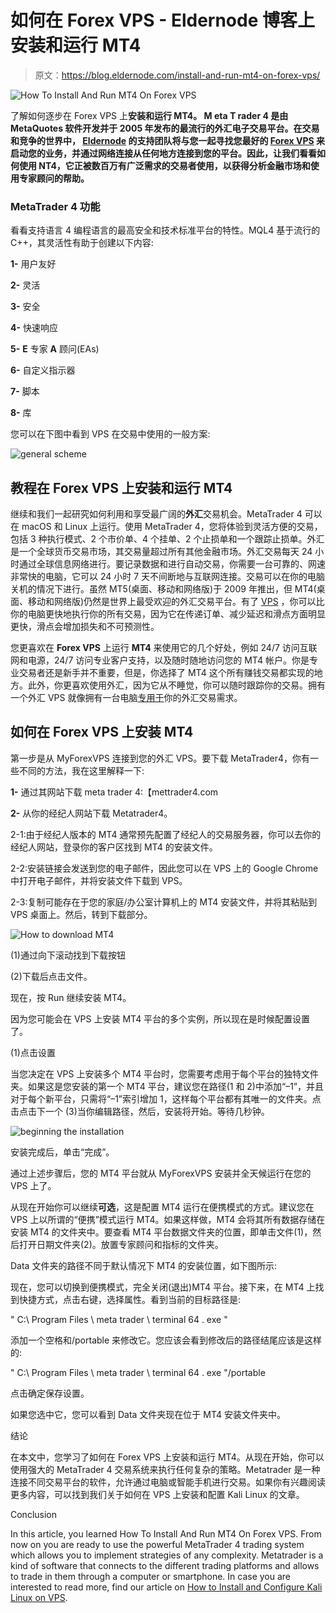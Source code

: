 # 如何在 Forex VPS - Eldernode 博客上安装和运行 MT4

> 原文：<https://blog.eldernode.com/install-and-run-mt4-on-forex-vps/>

![How To Install And Run MT4 On Forex VPS](img/37017e63c47912b7061bf56b1c7ebe8c.png)

了解如何逐步在 Forex VPS 上**安装和运行 MT4。 **M** eta **T** rader 4 是由 MetaQuotes 软件开发并于 2005 年发布的最流行的外汇电子交易平台。在交易和竞争的世界中， [Eldernode](https://eldernode.com/) 的支持团队将与您一起寻找您最好的 [Forex VPS](https://eldernode.com/forex-vps/) 来启动您的业务，并通过网络连接从任何地方连接到您的平台。因此，让我们看看如何使用 NT4，它正被数百万有广泛需求的交易者使用，以获得分析金融市场和使用专家顾问的帮助。**

### MetaTrader 4 功能

看看支持语言 4 编程语言的最高安全和技术标准平台的特性。MQL4 基于流行的 C++，其灵活性有助于创建以下内容:

**1-** 用户友好

**2-** 灵活

**3-** 安全

**4-** 快速响应

**5-** **E** 专家 **A** 顾问(EAs)

**6-** 自定义指示器

**7-** 脚本

**8-** 库

您可以在下图中看到 VPS 在交易中使用的一般方案:

![general scheme](img/c262d63b2f0419d362ccd3f6cc83d78f.png)

## 教程在 Forex VPS 上安装和运行 MT4

继续和我们一起研究如何利用和享受最广阔的**外汇**交易机会。MetaTrader 4 可以在 macOS 和 Linux 上运行。使用 MetaTrader 4，您将体验到灵活方便的交易，包括 3 种执行模式、2 个市价单、4 个挂单、2 个止损单和一个跟踪止损单。外汇是一个全球货币交易市场，其交易量超过所有其他金融市场。外汇交易每天 24 小时通过全球信息网络进行。要记录数据和进行自动交易，你需要一台可靠的、网速非常快的电脑，它可以 24 小时 7 天不间断地与互联网连接。交易可以在你的电脑关机的情况下进行。虽然 MT5(桌面、移动和网络版)于 2009 年推出，但 MT4(桌面、移动和网络版)仍然是世界上最受欢迎的外汇交易平台。有了 [VPS](https://eldernode.com/vps/) ，你可以比你的电脑更快地执行你的所有交易，因为它在传递订单、减少延迟和滑点方面明显更快，滑点会增加损失和不可预测性。

您更喜欢在 **Forex VPS** 上运行 **MT4** 来使用它的几个好处，例如 24/7 访问互联网和电源，24/7 访问专业客户支持，以及随时随地访问您的 MT4 帐户。你是专业交易者还是新手并不重要，但是，你选择了 MT4 这个所有赚钱交易都实现的地方。此外，你更喜欢使用外汇，因为它从不睡觉，你可以随时跟踪你的交易。拥有一个外汇 VPS 就像拥有一台电脑[专用于](https://eldernode.com/dedicated-server/)你的外汇交易需求。

## 如何在 Forex VPS 上安装 MT4

第一步是从 MyForexVPS 连接到您的外汇 VPS。要下载 MetaTrader4，你有一些不同的方法，我在这里解释一下:

**1-** 通过其网站下载 meta trader 4:【mettrader4.com 

**2-** 从你的经纪人网站下载 Metatrader4。

2-1:由于经纪人版本的 MT4 通常预先配置了经纪人的交易服务器，你可以去你的经纪人网站，登录你的客户区找到 MT4 的安装文件。

2-2:安装链接会发送到您的电子邮件，因此您可以在 VPS 上的 Google Chrome 中打开电子邮件，并将安装文件下载到 VPS。

2-3:复制可能存在于您的家庭/办公室计算机上的 MT4 安装文件，并将其粘贴到 VPS 桌面上。然后，转到下载部分。

![How to download MT4](img/42e21b47325dca97fa59eaf729d73327.png)

(1)通过向下滚动找到下载按钮

(2)下载后点击文件。

现在，按 Run 继续安装 MT4。

因为您可能会在 VPS 上安装 MT4 平台的多个实例，所以现在是时候配置设置了。

(1)点击设置

当您决定在 VPS 上安装多个 MT4 平台时，您需要考虑用于每个平台的独特文件夹。如果这是您安装的第一个 MT4 平台，建议您在路径(1 和 2)中添加“–1”，并且对于每个新平台，只需将“–1”索引增加 1，这样每个平台都有其唯一的文件夹。点击点击下一个 (3)当你编辑路径，然后，安装将开始。等待几秒钟。

![beginning the installation](img/7add518e25600d52aece00d1c1ea320b.png)

安装完成后，单击“完成”。

通过上述步骤后，您的 MT4 平台就从 MyForexVPS 安装并全天候运行在您的 VPS 上了。

从现在开始你可以继续**可选**，这是配置 MT4 运行在便携模式的方式。建议您在 VPS 上以所谓的“便携”模式运行 MT4。如果这样做，MT4 会将其所有数据存储在安装 MT4 的文件夹中。要查看 MT4 平台数据文件夹的位置，即单击文件(1)，然后打开日期文件夹(2)。放置专家顾问和指标的文件夹。

Data 文件夹的路径不同于默认情况下 MT4 的安装位置，如下图所示:

现在，您可以切换到便携模式，完全关闭(退出)MT4 平台。接下来，在 MT4 上找到快捷方式，点击右键，选择属性。看到当前的目标路径是:

" C:\ Program Files \ meta trader \ terminal 64 . exe "

添加一个空格和/portable 来修改它。您应该会看到修改后的路径结尾应该是这样的:

" C:\ Program Files \ meta trader \ terminal 64 . exe "/portable

点击确定保存设置。

如果您选中它，您可以看到 Data 文件夹现在位于 MT4 安装文件夹中。

结论

在本文中，您学习了如何在 Forex VPS 上安装和运行 MT4。从现在开始，你可以使用强大的 MetaTrader 4 交易系统来执行任何复杂的策略。Metatrader 是一种连接不同交易平台的软件，允许通过电脑或智能手机进行交易。如果你有兴趣阅读更多内容，可以找到我们关于如何在 VPS 上安装和配置 Kali Linux 的文章。

Conclusion

In this article, you learned How To Install And Run MT4 On Forex VPS. From now on you are ready to use the powerful MetaTrader 4 trading system which allows you to implement strategies of any complexity. Metatrader is a kind of software that connects to the different trading platforms and allows to trade in them through a computer or smartphone. In case you are interested to read more, find our article on [How to Install and Configure Kali Linux on VPS](https://blog.eldernode.com/install-and-configure-kali-linux-on-vps/).